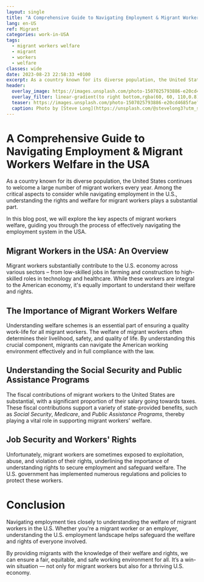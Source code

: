 ```yaml
---
layout: single
title: "A Comprehensive Guide to Navigating Employment & Migrant Workers Welfare in the USA"
lang: en-US
ref: Migrant
categories: work-in-USA
tags:
  - migrant workers welfare
  - migrant
  - workers
  - welfare
classes: wide
date: 2023-08-23 22:58:33 +0100
excerpt: As a country known for its diverse population, the United States continues to welcome a large number of migrant workers every year.
header:
  overlay_image: https://images.unsplash.com/photo-1507025793886-e20cd4685fae?crop=entropy&cs=tinysrgb&fit=max&fm=jpg&ixid=M3w0Nzk0ODB8MHwxfHNlYXJjaHw5fHxtaWdyYW50JTIwd29ya2VycyUyMHdlbGZhcmUlMkMlMjBtaWdyYW50JTJDJTIwd29ya2VycyUyQyUyMHdlbGZhcmV8ZW58MHwwfHx8MTY5MjgyNzkxM3ww&ixlib=rb-4.0.3&q=80&w=1080
  overlay_filter: linear-gradient(to right bottom,rgba(60, 60, 110,0.8), rgba(178, 34, 52, 0.5))
  teaser: https://images.unsplash.com/photo-1507025793886-e20cd4685fae?crop=entropy&cs=tinysrgb&fit=max&fm=jpg&ixid=M3w0Nzk0ODB8MHwxfHNlYXJjaHw5fHxtaWdyYW50JTIwd29ya2VycyUyMHdlbGZhcmUlMkMlMjBtaWdyYW50JTJDJTIwd29ya2VycyUyQyUyMHdlbGZhcmV8ZW58MHwwfHx8MTY5MjgyNzkxM3ww&ixlib=rb-4.0.3&q=80&w=400
  caption: Photo by [Steve Long](https://unsplash.com/@stevelong3?utm_source=wenospeakamericano&utm_medium=referral) on [Unsplash](https://unsplash.com/?utm_source=wenospeakamericano&utm_medium=referral)
---
```


# A Comprehensive Guide to Navigating Employment & Migrant Workers Welfare in the USA

As a country known for its diverse population, the United States continues to welcome a large number of migrant workers every year. Among the critical aspects to consider while navigating employment in the U.S., understanding the rights and welfare for migrant workers plays a substantial part.

In this blog post, we will explore the key aspects of migrant workers welfare, guiding you through the process of effectively navigating the employment system in the USA.

## Migrant Workers in the USA: An Overview

Migrant workers substantially contribute to the U.S. economy across various sectors – from low-skilled jobs in farming and construction to high-skilled roles in technology and healthcare. While these workers are integral to the American economy, it's equally important to understand their welfare and rights.

## The Importance of Migrant Workers Welfare

Understanding welfare schemes is an essential part of ensuring a quality work-life for all migrant workers. The welfare of migrant workers often determines their livelihood, safety, and quality of life. By understanding this crucial component, migrants can navigate the American working environment effectively and in full compliance with the law.

## Understanding the Social Security and Public Assistance Programs

The fiscal contributions of migrant workers to the United States are substantial, with a significant proportion of their salary going towards taxes. These fiscal contributions support a variety of state-provided benefits, such as _Social Security_, _Medicare_, and _Public Assistance Programs_, thereby playing a vital role in supporting migrant workers' welfare.

## Job Security and Workers' Rights

Unfortunately, migrant workers are sometimes exposed to exploitation, abuse, and violation of their rights, underlining the importance of understanding rights to secure employment and safeguard welfare. The U.S. government has implemented numerous regulations and policies to protect these workers.

# Conclusion

Navigating employment ties closely to understanding the welfare of migrant workers in the U.S. Whether you're a migrant worker or an employer, understanding the U.S. employment landscape helps safeguard the welfare and rights of everyone involved.

By providing migrants with the knowledge of their welfare and rights, we can ensure a fair, equitable, and safe working environment for all. It’s a win-win situation — not only for migrant workers but also for a thriving U.S. economy.
